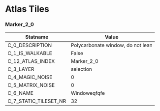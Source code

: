 

# Atlas Tiles





### Marker_2_0
| Statname | Value | 
|  --  |  --  | 
| C_0_DESCRIPTION | Polycarbonate window, do not lean | 
| C_1_IS_WALKABLE | False | 
| C_12_ATLAS_INDEX | Marker_2_0 | 
| C_3_LAYER | selection | 
| C_4_MAGIC_NOISE | 0 | 
| C_5_MATRIX_NOISE | 0 | 
| C_6_NAME | Windoweqfqfe | 
| C_7_STATIC_TILESET_NR | 32 | 

